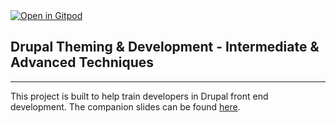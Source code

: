 <a href="https://gitpod.io/from-referrer/" rel="nofollow">
  <img src="https://gitpod.io/button/open-in-gitpod.svg" alt="Open in Gitpod">
</a>

## Drupal Theming & Development - Intermediate & Advanced Techniques

---

This project is built to help train developers in Drupal front end development. The companion slides can be found [here](https://docs.google.com/presentation/d/120MzHsIiW2tAqStKeyFco7PQvVEjDvjsR8AZFbxQIgs/edit?usp=sharing).

